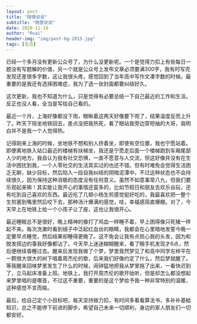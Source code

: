 ```yaml
---
layout: post
title: "随便说说"
subtitle: "随便说说"
date: 2020-11-18
author: "Ruai"
header-img: "img/post-bg-2015.jpg"
tags: [生活]
---
```


已经一个多月没有更新公众号了，为什么没更新呢。一个是觉得力扣上有些每日一题没有写题解的价值，另一个就是公众号上发布文章必须要满300字，我有时写完发现还差很多字数，这让我很头疼，感觉回到了当年高中写作文凑字数的时候。最重要的是我还有选择困难症，我为了选一张封面都要纠结好久。

这次更新，我也不知道为什么，只是觉得有必要总结一下自己最近的工作和生活。反正也没人看，全当是写给自己看的。

最近一个月，上海好像都没下雨，眼瞅着这两天好像要下雨了，结果温度反而上升了。昨天下班坐地铁回去，差点没把我热死，看了眼站我旁边穿短袖的大哥，我明白并不是我一个人觉得热。

记得刚来上海的时候，坐地铁不想和别人挤着坐，即使有空位置，我也宁愿站着。即便离地铁入站口最近的楼梯有扶梯坐，我还是宁愿走后面一个楼梯跑到车厢尾部人少的地方。我自认为我有社交恐惧，一直不愿意与人交流，但这好像并没有在生活中困扰到我，一个人零社交的生活其实过的也还不错。但有时难免会觉得生活困乏无聊，缺少目标，然后陷入一段自我纠结的阴暗泥潭中，不过这种状态也不会持续很久，因为保持这种消极的态度没有任何意义。虽然不如意事常八九，但我们要乐观起来嘛！其实能让我开心的事情还蛮多的，比如节假日和朋友去欢乐谷玩，还有吃到自己喜欢的东西。最近吃了几顿小杨生煎感觉挺好吃的，我最喜欢把一整个生煎塞到嘴里然后咬下去，那种汤汁爆满的感觉，哇，幸福感简直爆棚。对了，今天早上在地铁上给一个小孩子让了座，这也让我很开心。

最近睡眠总不是很好，晚上精神的像打了鸡血一样睡不着，早上困得像只死猪一样起不来。每次洗漱时看到镜子中泛起红血丝的眼睛，我都会在心里暗地发誓今晚一定要早点睡觉，然后结果却睡得更晚了。这不免会让我有点担心我的头发，因为和脱发搭边的事我好像都沾了。今天早上迷迷糊糊醒来，看了眼手机发现才6点，然后便继续昏睡过去。醒来后发现我做了个梦，梦里竟然梦见了和高中同学左梓平在一颗很大很大的树下唱着周杰伦的歌，后来我们好像约定了什么，然后梦就醒了。等我醒来回味梦里发生了什么的时候，闹钟猛地把我从梦里拖了出来，一看快迟到了，立马起床准备上班。地铁上，我打开周杰伦的歌开始听，但是却怎么都没想起来梦里唱的是哪首，不过这不重要，重要的是这个梦给予我一种非常特别的温暖，这种感觉不言而喻。

最后，给自己定个小目标吧，每天坚持做力扣，有时间多看看算法书，多补补基础知识，总之不能停下前进的脚步。希望自己未来一切顺利，身边的家人朋友们一切都安好。
